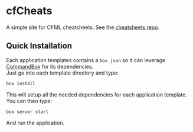# cfCheats

A simple site for CFML cheatsheets. See the [cheatsheets repo](https://bitbucket.org/learncf/cfcheatsheets).

## Quick Installation

Each application templates contains a `box.json` so it can leverage [CommandBox](http://www.ortussolutions.com/products/commandbox) for its dependencies.  
Just go into each template directory and type:

```
box install
```

This will setup all the needed dependencies for each application template.  You can then type:

```
box server start
```

And run the application.